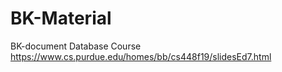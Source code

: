 # BK-Material
BK-document
Database Course
https://www.cs.purdue.edu/homes/bb/cs448f19/slidesEd7.html
